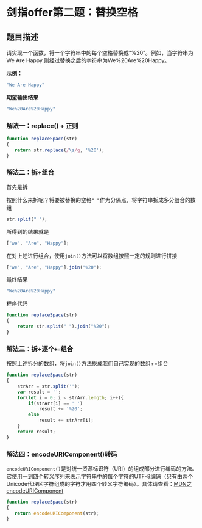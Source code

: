 # 剑指offer第二题：替换空格

## 题目描述

请实现一个函数，将一个字符串中的每个空格替换成“%20”。例如，当字符串为We Are Happy.则经过替换之后的字符串为We%20Are%20Happy。

**示例：**

```js
"We Are Happy"
```

**期望输出结果**

```js
"We%20Are%20Happy"
```

### 解法一：replace() + 正则

```js
function replaceSpace(str)
{
   return str.replace(/\s/g, '%20');
}
```

### 解法二：拆+组合

首先是拆

按照什么来拆呢？将要被替换的空格`" "`作为分隔点，将字符串拆成多分组合的数组

```js
str.split(" ");
```

所得到的结果就是

```js
["we", "Are", "Happy"];
```

在对上述进行组合，使用`join()`方法可以将数组按照一定的规则进行拼接

```js
["we", "Are", "Happy"].join("%20");
```

最终结果

````js
"We%20Are%20Happy"
````

程序代码

```js
function replaceSpace(str)
{
    return str.split(" ").join("%20");
}
```

### 解法三：拆+逐个`+=`组合

按照上述拆分的数组，将`join()`方法换成我们自己实现的数组+=组合

```js
function replaceSpace(str)
{
    strArr = str.split('');
    var result = '';
    for(let i = 0; i < strArr.length; i++){
        if(strArr[i] == ' ')
            result += '%20';
        else 
            result += strArr[i];
    }
    return result;
}
```

### 解法四：encodeURIComponent()转码

`encodeURIComponent()`是对统一资源标识符（URI）的组成部分进行编码的方法。它使用一到四个转义序列来表示字符串中的每个字符的UTF-8编码（只有由两个Unicode代理区字符组成的字符才用四个转义字符编码）。具体请查看：[MDN之encodeURIComponent](https://developer.mozilla.org/zh-CN/docs/Web/JavaScript/Reference/Global_Objects/encodeURIComponent)

```js
function replaceSpace(str)
{
   return encodeURIComponent(str);
}
```

